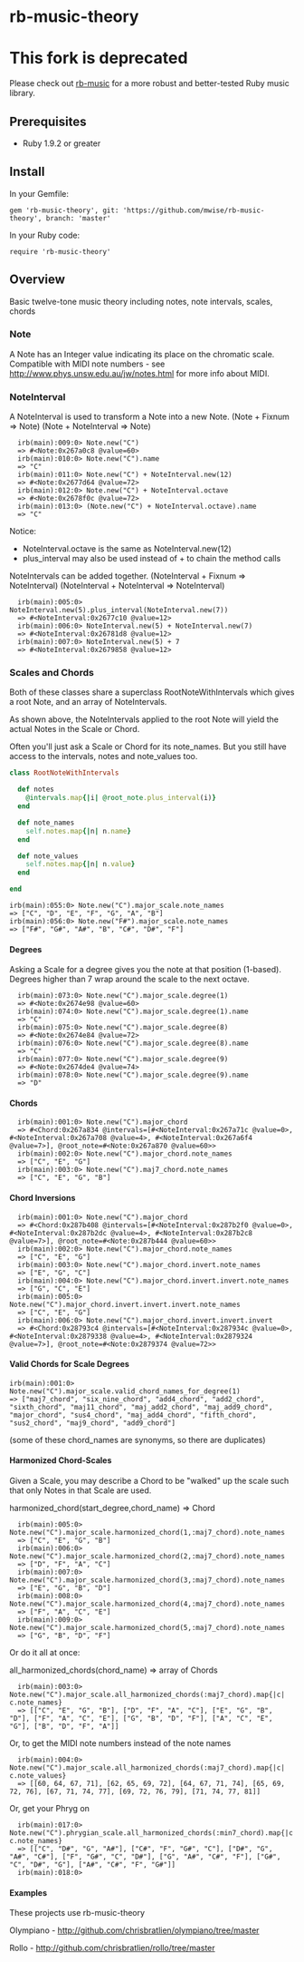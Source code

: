 # rb-music-theory

# This fork is deprecated
Please check out [rb-music](https://github.com/mwise/rb-music) for a more robust and better-tested Ruby music library.

## Prerequisites
* Ruby 1.9.2 or greater

## Install

In your Gemfile:

```
gem 'rb-music-theory', git: 'https://github.com/mwise/rb-music-theory', branch: 'master'
```

In your Ruby code:

```
require 'rb-music-theory'
```

## Overview

Basic twelve-tone music theory including notes, note intervals, scales, chords

### Note

A Note has an Integer value indicating its place on the chromatic scale. Compatible with MIDI note numbers - see http://www.phys.unsw.edu.au/jw/notes.html for more info about MIDI.

### NoteInterval

A NoteInterval is used to transform a Note into a new Note.
(Note + Fixnum => Note)
(Note + NoteInterval => Note)

```
  irb(main):009:0> Note.new("C")
  => #<Note:0x267a0c8 @value=60>
  irb(main):010:0> Note.new("C").name
  => "C"
  irb(main):011:0> Note.new("C") + NoteInterval.new(12)
  => #<Note:0x2677d64 @value=72>
  irb(main):012:0> Note.new("C") + NoteInterval.octave
  => #<Note:0x2678f0c @value=72>
  irb(main):013:0> (Note.new("C") + NoteInterval.octave).name
  => "C"
```
Notice:

* NoteInterval.octave is the same as NoteInterval.new(12)
* plus_interval may also be used instead of + to chain the method calls

NoteIntervals can be added together.
(NoteInterval + Fixnum => NoteInterval)
(NoteInterval + NoteInterval => NoteInterval)
```
  irb(main):005:0> NoteInterval.new(5).plus_interval(NoteInterval.new(7))
  => #<NoteInterval:0x2677c10 @value=12>
  irb(main):006:0> NoteInterval.new(5) + NoteInterval.new(7)
  => #<NoteInterval:0x26781d8 @value=12>
  irb(main):007:0> NoteInterval.new(5) + 7
  => #<NoteInterval:0x2679858 @value=12>
```

### Scales and Chords

Both of these classes share a superclass RootNoteWithIntervals which gives
a root Note, and an array of NoteIntervals.

As shown above, the NoteIntervals applied to the root
Note will yield the actual Notes in the Scale or Chord.

Often you'll just ask a Scale or Chord for its note_names.  But you still have access to the intervals, notes and
note_values too.

```ruby
class RootNoteWithIntervals

  def notes
    @intervals.map{|i| @root_note.plus_interval(i)}
  end

  def note_names
    self.notes.map{|n| n.name}
  end

  def note_values
    self.notes.map{|n| n.value}
  end

end
```

```
irb(main):055:0> Note.new("C").major_scale.note_names
=> ["C", "D", "E", "F", "G", "A", "B"]
irb(main):056:0> Note.new("F#").major_scale.note_names
=> ["F#", "G#", "A#", "B", "C#", "D#", "F"]
```

#### Degrees

Asking a Scale for a degree gives you the note at that position (1-based).  Degrees higher than 7 wrap
around the scale to the next octave.
```
  irb(main):073:0> Note.new("C").major_scale.degree(1)
  => #<Note:0x2674e98 @value=60>
  irb(main):074:0> Note.new("C").major_scale.degree(1).name
  => "C"
  irb(main):075:0> Note.new("C").major_scale.degree(8)
  => #<Note:0x2674e84 @value=72>
  irb(main):076:0> Note.new("C").major_scale.degree(8).name
  => "C"
  irb(main):077:0> Note.new("C").major_scale.degree(9)
  => #<Note:0x2674de4 @value=74>
  irb(main):078:0> Note.new("C").major_scale.degree(9).name
  => "D"
```

#### Chords

```
  irb(main):001:0> Note.new("C").major_chord
  => #<Chord:0x267a834 @intervals=[#<NoteInterval:0x267a71c @value=0>, #<NoteInterval:0x267a708 @value=4>, #<NoteInterval:0x267a6f4 @value=7>], @root_note=#<Note:0x267a870 @value=60>>
  irb(main):002:0> Note.new("C").major_chord.note_names
  => ["C", "E", "G"]
  irb(main):003:0> Note.new("C").maj7_chord.note_names
  => ["C", "E", "G", "B"]
```

#### Chord Inversions

```
  irb(main):001:0> Note.new("C").major_chord
  => #<Chord:0x287b408 @intervals=[#<NoteInterval:0x287b2f0 @value=0>, #<NoteInterval:0x287b2dc @value=4>, #<NoteInterval:0x287b2c8 @value=7>], @root_note=#<Note:0x287b444 @value=60>>
  irb(main):002:0> Note.new("C").major_chord.note_names
  => ["C", "E", "G"]
  irb(main):003:0> Note.new("C").major_chord.invert.note_names
  => ["E", "G", "C"]
  irb(main):004:0> Note.new("C").major_chord.invert.invert.note_names
  => ["G", "C", "E"]
  irb(main):005:0> Note.new("C").major_chord.invert.invert.invert.note_names
  => ["C", "E", "G"]
  irb(main):006:0> Note.new("C").major_chord.invert.invert.invert
  => #<Chord:0x28793c4 @intervals=[#<NoteInterval:0x287934c @value=0>, #<NoteInterval:0x2879338 @value=4>, #<NoteInterval:0x2879324 @value=7>], @root_note=#<Note:0x2879374 @value=72>>
```

#### Valid Chords for Scale Degrees

```
irb(main):001:0> Note.new("C").major_scale.valid_chord_names_for_degree(1)
=> ["maj7_chord", "six_nine_chord", "add4_chord", "add2_chord", "sixth_chord", "maj11_chord", "maj_add2_chord", "maj_add9_chord", "major_chord", "sus4_chord", "maj_add4_chord", "fifth_chord", "sus2_chord", "maj9_chord", "add9_chord"]
```
(some of these chord_names are synonyms, so there are duplicates)

#### Harmonized Chord-Scales

Given a Scale, you may describe a Chord to be "walked" up the scale such that
only Notes in that Scale are used.

harmonized_chord(start_degree,chord_name) => Chord
```
  irb(main):005:0> Note.new("C").major_scale.harmonized_chord(1,:maj7_chord).note_names
  => ["C", "E", "G", "B"]
  irb(main):006:0> Note.new("C").major_scale.harmonized_chord(2,:maj7_chord).note_names
  => ["D", "F", "A", "C"]
  irb(main):007:0> Note.new("C").major_scale.harmonized_chord(3,:maj7_chord).note_names
  => ["E", "G", "B", "D"]
  irb(main):008:0> Note.new("C").major_scale.harmonized_chord(4,:maj7_chord).note_names
  => ["F", "A", "C", "E"]
  irb(main):009:0> Note.new("C").major_scale.harmonized_chord(5,:maj7_chord).note_names
  => ["G", "B", "D", "F"]
```

Or do it all at once:

all_harmonized_chords(chord_name) => array of Chords
```
  irb(main):003:0> Note.new("C").major_scale.all_harmonized_chords(:maj7_chord).map{|c| c.note_names}
  => [["C", "E", "G", "B"], ["D", "F", "A", "C"], ["E", "G", "B", "D"], ["F", "A", "C", "E"], ["G", "B", "D", "F"], ["A", "C", "E", "G"], ["B", "D", "F", "A"]]
```

Or, to get the MIDI note numbers instead of the note names
```
  irb(main):004:0> Note.new("C").major_scale.all_harmonized_chords(:maj7_chord).map{|c| c.note_values}
  => [[60, 64, 67, 71], [62, 65, 69, 72], [64, 67, 71, 74], [65, 69, 72, 76], [67, 71, 74, 77], [69, 72, 76, 79], [71, 74, 77, 81]]
```

Or, get your Phryg on
```
  irb(main):017:0> Note.new("C").phrygian_scale.all_harmonized_chords(:min7_chord).map{|c| c.note_names}
  => [["C", "D#", "G", "A#"], ["C#", "F", "G#", "C"], ["D#", "G", "A#", "C#"], ["F", "G#", "C", "D#"], ["G", "A#", "C#", "F"], ["G#", "C", "D#", "G"], ["A#", "C#", "F", "G#"]]
  irb(main):018:0>
```

#### Examples

These projects use rb-music-theory

Olympiano - http://github.com/chrisbratlien/olympiano/tree/master

Rollo - http://github.com/chrisbratlien/rollo/tree/master
